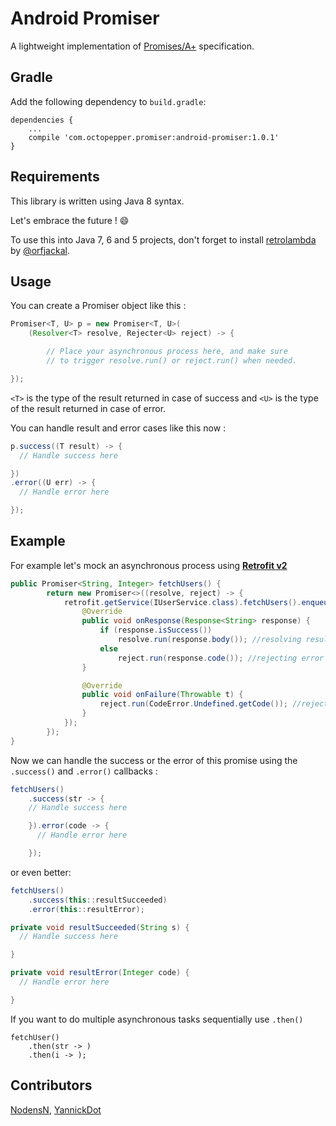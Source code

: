 # Android Promiser

A lightweight implementation of [Promises/A+](https://promisesaplus.com/) specification.

## Gradle

Add the following dependency to ```build.gradle```:

```
dependencies {
    ...
    compile 'com.octopepper.promiser:android-promiser:1.0.1'
}
```

## Requirements

This library is written using Java 8 syntax.

Let's embrace the future ! 😄

To use this into Java 7, 6 and 5 projects, don't forget to install [retrolambda](https://github.com/orfjackal/retrolambda) by [@orfjackal](https://github.com/orfjackal).

## Usage

You can create a Promiser object like this :

```java
Promiser<T, U> p = new Promiser<T, U>(
    (Resolver<T> resolve, Rejecter<U> reject) -> {

        // Place your asynchronous process here, and make sure
        // to trigger resolve.run() or reject.run() when needed.

});
```

```<T>``` is the type of the result returned in case of success and ```<U>``` is the type of the result returned in case of error.

You can handle result and error cases like this now :

```java
p.success((T result) -> {
  // Handle success here

})
.error((U err) -> {
  // Handle error here

});
```

## Example

For example let's mock an asynchronous process using [**Retrofit v2**](http://square.github.io/retrofit/)

```java
public Promiser<String, Integer> fetchUsers() {
        return new Promiser<>((resolve, reject) -> {
            retrofit.getService(IUserService.class).fetchUsers().enqueue(new Callback<String>() {
                @Override
                public void onResponse(Response<String> response) {
                    if (response.isSuccess())
                        resolve.run(response.body()); //resolving result
                    else
                        reject.run(response.code()); //rejecting error code
                }

                @Override
                public void onFailure(Throwable t) {
                    reject.run(CodeError.Undefined.getCode()); //reject error
                }
            });
        });
}
```
Now we can handle the success or the error of this promise using the ```.success()``` and ```.error()``` callbacks :

```java
fetchUsers()
    .success(str -> {
    // Handle success here

    }).error(code -> {
      // Handle error here

    });
```

or even better:
```java
fetchUsers()
    .success(this::resultSucceeded)
    .error(this::resultError);

private void resultSucceeded(String s) {
  // Handle success here

}

private void resultError(Integer code) {
  // Handle error here

}
```

If you want to do multiple asynchronous tasks sequentially use ```.then()```

```
fetchUser()
    .then(str -> )
    .then(i -> );
```

## Contributors

[NodensN](https://github.com/NodensN),
[YannickDot](https://github.com/YannickDot)
